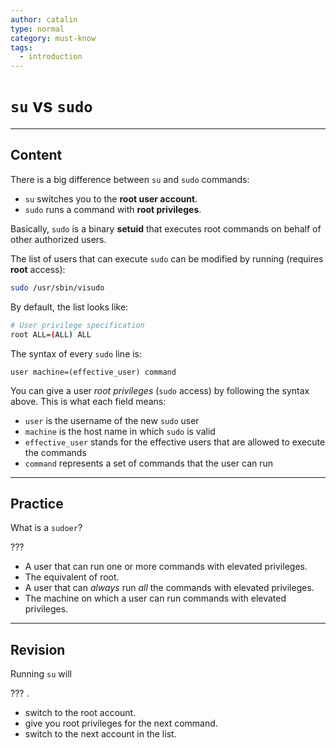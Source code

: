 ```yaml
---
author: catalin
type: normal
category: must-know
tags:
  - introduction
---
```


# `su` vs `sudo`


---

## Content

There is a big difference between `su` and `sudo` commands:

* `su` switches you to the **root user account**.
* `sudo` runs a command with **root privileges**.

Basically, `sudo` is a binary **setuid** that executes root commands on behalf of other authorized users.

The list of users that can execute `sudo` can be modified by running (requires **root** access):

```bash
sudo /usr/sbin/visudo
```

By default, the list looks like:

```bash
# User privilege specification
root ALL=(ALL) ALL
```

The syntax of every `sudo` line is:

```plain-text
user machine=(effective_user) command

```

You can give a user *root privileges* (`sudo` access)  by following the syntax above. This is what each field means:

* `user` is the username of the new `sudo` user
* `machine` is the host name in which `sudo` is valid
* `effective_user` stands for the effective users that are allowed to execute the commands
* `command` represents a set of commands that the user can run


---

## Practice

What is a `sudoer`?

???

* A user that can run one or more commands with elevated privileges.
* The equivalent of root.
* A user that can *always* run *all* the commands with elevated privileges.
* The machine on which a user can run commands with elevated privileges.


---

## Revision

Running `su` will 

??? .

* switch to the root account.
* give you root privileges for the next command.
* switch to the next account in the list.
